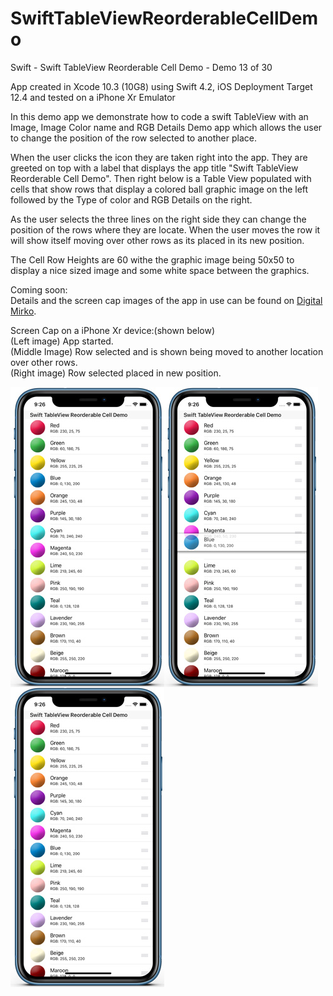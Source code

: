 # SwiftTableViewReorderableCellDemo
Swift - Swift TableView Reorderable Cell Demo - Demo 13 of 30

App created in Xcode 10.3 (10G8) using Swift 4.2, iOS Deployment Target 12.4 and tested on a iPhone Xr Emulator

In this demo app we demonstrate how to code a swift TableView with an Image, Image Color name and RGB Details Demo app which
allows the user to change the position of the row selected to another place.

When the user clicks the icon they are taken right into the app. They are greeted on top with a label that displays the
app title "Swift TableView Reorderable Cell Demo". Then right below is a Table View populated with cells that show rows that
display a colored ball graphic image on the left followed by the Type of color and RGB Details on the right. 

As the user selects the three lines on the right side they can change the position of the rows where they are locate.
When the user moves the row it will show itself moving over other rows as its placed in its new position. 

The Cell Row Heights are 60 withe the graphic image being 50x50 to display a nice sized image and some white space 
between the graphics.

Coming soon:<br>
Details and the screen cap images of the app in use can be found on <a href="http://digitalmirko.com/iOSApps.html">Digital Mirko</a>.

Screen Cap on a iPhone Xr device:(shown below)</br>
(Left image) App started.<br>
(Middle Image) Row selected and is shown being moved to another location over other rows.<br>
(Right image) Row selected placed in new position.<br>
  <p>
  <img align="left" src="https://github.com/digitalMirko/SwiftTableViewReorderableCellDemo/blob/master/github-iphoneSwiftTableViewReorderCellDemo01.jpg?raw=true" width="246"/>
  <img align="left" src="https://github.com/digitalMirko/SwiftTableViewReorderableCellDemo/blob/master/github-iphoneSwiftTableViewReorderCellDemo02.jpg?raw=true" width="246"/>
  <img align="left" src="https://github.com/digitalMirko/SwiftTableViewReorderableCellDemo/blob/master/github-iphoneSwiftTableViewReorderCellDemo03.jpg?raw=true" width="246"/>  
  </p>
